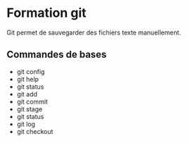# Formation git

Git permet de sauvegarder des fichiers texte manuellement.

## Commandes de bases

* git config
* git help
* git status
* git add
* git commit
* git stage
* git status
* git log
* git checkout
